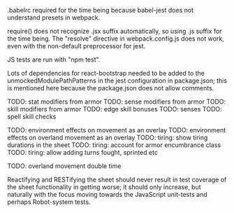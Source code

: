 .babelrc required for the time being because babel-jest does not understand
presets in webpack.

require() does not recognize .jsx suffix automatically, so using .js suffix
for the time being.  The "resolve" directive in webpack.config.js does not
work, even with the non-default preprocessor for jest.

JS tests are run with "npm test".

Lots of dependencies for react-bootstrap needed to be added to the
unmockedModulePathPatterns in the jest configuration in package.json; this
is mentioned here because the package.json does not allow comments.

TODO: stat modifiers from armor
TODO: sense modifiers from armor
TODO: skill modifiers from armor
TODO: edge skill bonuses
TODO: senses
TODO: spell skill checks

TODO: environment effects on movement as an overlay
TODO: environment effects on overland movement as an overlay
TODO: tiring: show tiring durations in the sheet
TODO: tiring: account for armor encumbrance class
TODO: tiring: allow adding turns fought, sprinted etc

TODO: overland movement double time

Reactifying and RESTifying the sheet should never result in test
coverage of the sheet functionality in getting worse; it should only increase,
but naturally with the focus moving towards the JavaScript unit-tests and
perhaps Robot-system tests.
